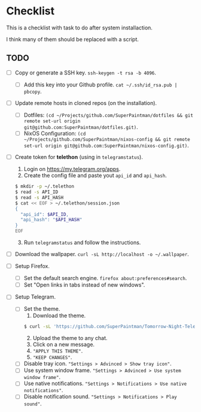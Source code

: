 # Checklist

This is a checklist with task to do after system installaction.

I think many of them should be replaced with a script.

## TODO

- [ ] Copy or generate a SSH key. `ssh-keygen -t rsa -b 4096`.

  - [ ] Add this key into your Github profile. `cat ~/.ssh/id_rsa.pub | pbcopy`.

- [ ] Update remote hosts in cloned repos (on the installation).

  - [ ] Dotfiles: `(cd ~/Projects/github.com/SuperPaintman/dotfiles && git remote set-url origin git@github.com:SuperPaintman/dotfiles.git)`.
  - [ ] NixOS Configuration: `(cd ~/Projects/github.com/SuperPaintman/nixos-config && git remote set-url origin git@github.com:SuperPaintman/nixos-config.git)`.

- [ ] Create token for **telethon** (using in `telegramstatus`).

  1. Login on <https://my.telegram.org/apps>.
  2. Create the config file and paste yout `api_id` and `api_hash`.

  ```sh
  $ mkdir -p ~/.telethon
  $ read -s API_ID
  $ read -s API_HASH
  $ cat << EOF > ~/.telethon/session.json
  {
    "api_id": $API_ID,
    "api_hash": "$API_HASH"
  }
  EOF
  ```

  3. Run `telegramstatus` and follow the instructions.

- [ ] Download the wallpaper. `curl -sL http://localhost -o ~/.wallpaper`.

- [ ] Setup Firefox.

  - [ ] Set the default search engine. `firefox about:preferences#search`.
  - [ ] Set "Open links in tabs instead of new windows".

- [ ] Setup Telegram.

  - [ ] Set the theme.
    1. Download the theme.
    ```sh
    $ curl -sL 'https://github.com/SuperPaintman/Tomorrow-Night-Telegram-Theme/releases/download/v0.1.1/tomorrow-night.tdesktop-theme' -o ~/Downloads/tomorrow-night.tdesktop-theme
    ```
    2. Upload the theme to any chat.
    3. Click on a new message.
    4. `"APPLY THIS THEME"`.
    5. `"KEEP CHANGES"`.
  - [ ] Disable tray icon. `"Settings > Advinced > Show tray icon"`.
  - [ ] Use system window frame. `"Settings > Advinced > Use system window frame"`.
  - [ ] Use native notifications. `"Settings > Notifications > Use native notifications"`.
  - [ ] Disable notification sound. `"Settings > Notifications > Play sound"`.
